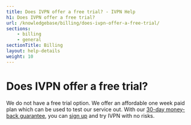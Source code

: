 ```yaml
---
title: Does IVPN offer a free trial? - IVPN Help
h1: Does IVPN offer a free trial?
url: /knowledgebase/billing/does-ivpn-offer-a-free-trial/
sections:
    - billing
    - general
sectionTitle: Billing
layout: help-details
weight: 10
---
```

# Does IVPN offer a free trial?

We do not have a free trial option. We offer an affordable one week paid plan which can be used to test our service out. With our [30-day money-back guarantee](/refunds/), you can [sign up](/pricing/) and try IVPN with no risks.
